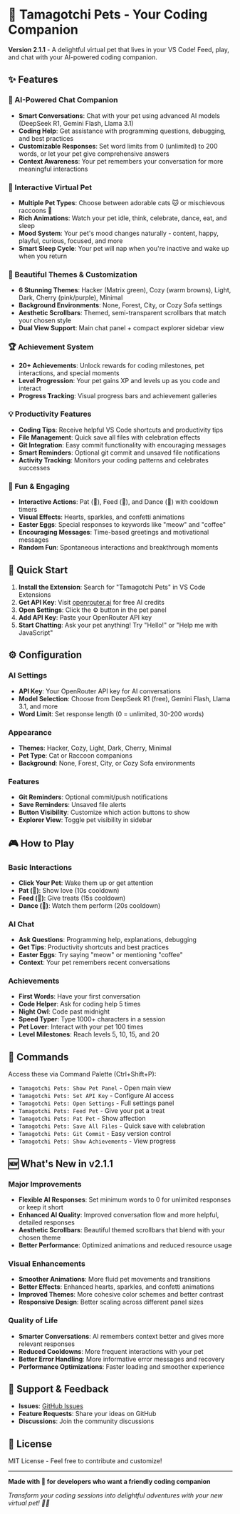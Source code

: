 # 🐾 Tamagotchi Pets - Your Coding Companion

**Version 2.1.1** - A delightful virtual pet that lives in your VS Code! Feed, play, and chat with your AI-powered coding companion.

## ✨ Features

### 🤖 AI-Powered Chat Companion
- **Smart Conversations**: Chat with your pet using advanced AI models (DeepSeek R1, Gemini Flash, Llama 3.1)
- **Coding Help**: Get assistance with programming questions, debugging, and best practices
- **Customizable Responses**: Set word limits from 0 (unlimited) to 200 words, or let your pet give comprehensive answers
- **Context Awareness**: Your pet remembers your conversation for more meaningful interactions

### 🐾 Interactive Virtual Pet
- **Multiple Pet Types**: Choose between adorable cats 🐱 or mischievous raccoons 🦝
- **Rich Animations**: Watch your pet idle, think, celebrate, dance, eat, and sleep
- **Mood System**: Your pet's mood changes naturally - content, happy, playful, curious, focused, and more
- **Smart Sleep Cycle**: Your pet will nap when you're inactive and wake up when you return

### 🎨 Beautiful Themes & Customization
- **6 Stunning Themes**: Hacker (Matrix green), Cozy (warm browns), Light, Dark, Cherry (pink/purple), Minimal
- **Background Environments**: None, Forest, City, or Cozy Sofa settings
- **Aesthetic Scrollbars**: Themed, semi-transparent scrollbars that match your chosen style
- **Dual View Support**: Main chat panel + compact explorer sidebar view

### 🏆 Achievement System
- **20+ Achievements**: Unlock rewards for coding milestones, pet interactions, and special moments
- **Level Progression**: Your pet gains XP and levels up as you code and interact
- **Progress Tracking**: Visual progress bars and achievement galleries

### 💡 Productivity Features
- **Coding Tips**: Receive helpful VS Code shortcuts and productivity tips
- **File Management**: Quick save all files with celebration effects
- **Git Integration**: Easy commit functionality with encouraging messages
- **Smart Reminders**: Optional git commit and unsaved file notifications
- **Activity Tracking**: Monitors your coding patterns and celebrates successes

### 🎉 Fun & Engaging
- **Interactive Actions**: Pat (💖), Feed (🍎), and Dance (💃) with cooldown timers
- **Visual Effects**: Hearts, sparkles, and confetti animations
- **Easter Eggs**: Special responses to keywords like "meow" and "coffee"
- **Encouraging Messages**: Time-based greetings and motivational messages
- **Random Fun**: Spontaneous interactions and breakthrough moments

## 🚀 Quick Start

1. **Install the Extension**: Search for "Tamagotchi Pets" in VS Code Extensions
2. **Get API Key**: Visit [openrouter.ai](https://openrouter.ai) for free AI credits
3. **Open Settings**: Click the ⚙️ button in the pet panel
4. **Add API Key**: Paste your OpenRouter API key
5. **Start Chatting**: Ask your pet anything! Try "Hello!" or "Help me with JavaScript"

## ⚙️ Configuration

### AI Settings
- **API Key**: Your OpenRouter API key for AI conversations
- **Model Selection**: Choose from DeepSeek R1 (free), Gemini Flash, Llama 3.1, and more
- **Word Limit**: Set response length (0 = unlimited, 30-200 words)

### Appearance
- **Themes**: Hacker, Cozy, Light, Dark, Cherry, Minimal
- **Pet Type**: Cat or Raccoon companions
- **Background**: None, Forest, City, or Cozy Sofa environments

### Features
- **Git Reminders**: Optional commit/push notifications
- **Save Reminders**: Unsaved file alerts
- **Button Visibility**: Customize which action buttons to show
- **Explorer View**: Toggle pet visibility in sidebar

## 🎮 How to Play

### Basic Interactions
- **Click Your Pet**: Wake them up or get attention
- **Pat (💖)**: Show love (10s cooldown)
- **Feed (🍎)**: Give treats (15s cooldown) 
- **Dance (💃)**: Watch them perform (20s cooldown)

### AI Chat
- **Ask Questions**: Programming help, explanations, debugging
- **Get Tips**: Productivity shortcuts and best practices
- **Easter Eggs**: Try saying "meow" or mentioning "coffee"
- **Context**: Your pet remembers recent conversations

### Achievements
- **First Words**: Have your first conversation
- **Code Helper**: Ask for coding help 5 times
- **Night Owl**: Code past midnight
- **Speed Typer**: Type 1000+ characters in a session
- **Pet Lover**: Interact with your pet 100 times
- **Level Milestones**: Reach levels 5, 10, 15, and 20

## 🔧 Commands

Access these via Command Palette (Ctrl+Shift+P):

- `Tamagotchi Pets: Show Pet Panel` - Open main view
- `Tamagotchi Pets: Set API Key` - Configure AI access
- `Tamagotchi Pets: Open Settings` - Full settings panel
- `Tamagotchi Pets: Feed Pet` - Give your pet a treat
- `Tamagotchi Pets: Pat Pet` - Show affection
- `Tamagotchi Pets: Save All Files` - Quick save with celebration
- `Tamagotchi Pets: Git Commit` - Easy version control
- `Tamagotchi Pets: Show Achievements` - View progress

## 🆕 What's New in v2.1.1

### Major Improvements
- **Flexible AI Responses**: Set minimum words to 0 for unlimited responses or keep it short
- **Enhanced AI Quality**: Improved conversation flow and more helpful, detailed responses
- **Aesthetic Scrollbars**: Beautiful themed scrollbars that blend with your chosen theme
- **Better Performance**: Optimized animations and reduced resource usage

### Visual Enhancements
- **Smoother Animations**: More fluid pet movements and transitions
- **Better Effects**: Enhanced hearts, sparkles, and confetti animations
- **Improved Themes**: More cohesive color schemes and better contrast
- **Responsive Design**: Better scaling across different panel sizes

### Quality of Life
- **Smarter Conversations**: AI remembers context better and gives more relevant responses
- **Reduced Cooldowns**: More frequent interactions with your pet
- **Better Error Handling**: More informative error messages and recovery
- **Performance Optimizations**: Faster loading and smoother experience

## 🤝 Support & Feedback

- **Issues**: [GitHub Issues](https://github.com/hajin-dev/tamagotchi-pets/issues)
- **Feature Requests**: Share your ideas on GitHub
- **Discussions**: Join the community discussions

## 📝 License

MIT License - Feel free to contribute and customize!

---

**Made with 💖 for developers who want a friendly coding companion**

*Transform your coding sessions into delightful adventures with your new virtual pet! 🐾✨*

